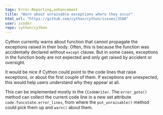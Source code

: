 ```yaml
---
tags: Error-Reporting,enhancement
title: "Warn about unraisable exceptions where they occur"
html_url: "https://github.com/cython/cython/issues/3580"
user: scoder
repo: cython/cython
---
```


Cython currently warns about function that cannot propagate the exceptions raised in their body. Often, this is because the function was accidentally declared without `except` clause. But in some cases, exceptions in the function body are not expected and only get raised by accident or oversight.

It would be nice if Cython could point to the code lines that raise exceptions, or about the first couple of them. If exceptions are unexpected, this would help users understand why they appear at all.

This can be implemented mostly in the `CCodeWriter`. The `error_goto()` method can collect the current code line in a new set attribute `code.funcstate.error_lines`, from where the `put_unraisable()` method could pick them up and `warn()` about them.